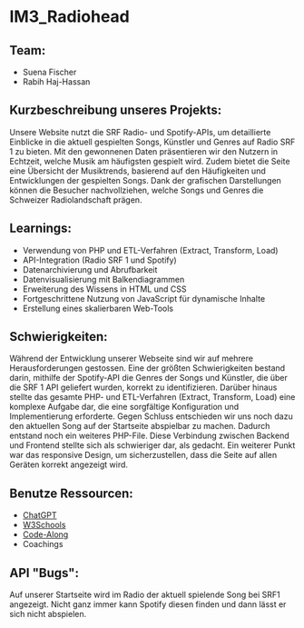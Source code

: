 # IM3_Radiohead

## Team:
- Suena Fischer
- Rabih Haj-Hassan

## Kurzbeschreibung unseres Projekts:
Unsere Website nutzt die SRF Radio- und Spotify-APIs, um detaillierte Einblicke in die aktuell gespielten Songs, Künstler
und Genres auf Radio SRF 1 zu bieten. Mit den gewonnenen Daten präsentieren wir den Nutzern
in Echtzeit, welche Musik am häufigsten gespielt wird. Zudem bietet die Seite eine Übersicht der Musiktrends, basierend auf den Häufigkeiten und Entwicklungen der gespielten Songs. Dank der grafischen Darstellungen können die Besucher nachvollziehen, welche Songs und Genres die Schweizer Radiolandschaft prägen.

## Learnings:
- Verwendung von PHP und ETL-Verfahren (Extract, Transform, Load)
- API-Integration (Radio SRF 1 und Spotify)
- Datenarchivierung und Abrufbarkeit
- Datenvisualisierung mit Balkendiagrammen
- Erweiterung des Wissens in HTML und CSS
- Fortgeschrittene Nutzung von JavaScript für dynamische Inhalte
- Erstellung eines skalierbaren Web-Tools

## Schwierigkeiten:
Während der Entwicklung unserer Webseite sind wir auf mehrere Herausforderungen gestossen. Eine der größten Schwierigkeiten bestand darin, mithilfe der Spotify-API die Genres der Songs und Künstler, die über die SRF 1 API geliefert wurden, korrekt zu identifizieren. Darüber hinaus stellte das gesamte PHP- und ETL-Verfahren (Extract, Transform, Load) eine komplexe Aufgabe dar, die eine sorgfältige Konfiguration und Implementierung erforderte. Gegen Schluss entschieden wir uns noch dazu den aktuellen Song auf der Startseite abspielbar zu machen. Dadurch entstand noch ein weiteres PHP-File. Diese Verbindung zwischen Backend und Frontend stellte sich als schwieriger dar, als gedacht. Ein weiterer Punkt war das responsive Design, um sicherzustellen, dass die Seite auf allen Geräten korrekt angezeigt wird. 

## Benutze Ressourcen:
- [ChatGPT](https://chat.openai.com)
- [W3Schools](https://www.w3schools.com)
- [Code-Along](https://github.com/Interaktive-Medien/DB-PHP)
- Coachings

## API "Bugs":
Auf unserer Startseite wird im Radio der aktuell spielende Song bei SRF1 angezeigt. Nicht ganz immer kann Spotify diesen finden und dann lässt er sich nicht abspielen. 
